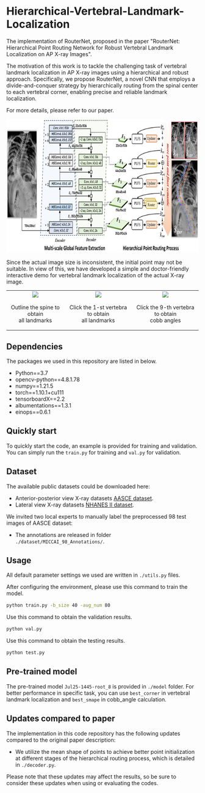 # Hierarchical-Vertebral-Landmark-Localization
The implementation of RouterNet, proposed in the paper "RouterNet: Hierarchical Point Routing Network for Robust Vertebral Landmark Localization on AP X-ray Images". 

The motivation of this work is to tackle the challenging task of vertebral landmark localization in AP X-ray images using a hierarchical and robust approach. Specifically, we propose RouterNet, a novel CNN that employs a divide-and-conquer strategy by hierarchically routing from the spinal center to each vertebral corner, enabling precise and reliable landmark localization. 

For more details, please refer to our paper.

<img src="./fig/fig.png" height='350px'>

Since the actual image size is inconsistent, the initial point may not be suitable. In view of this, we have developed a simple and doctor-friendly interactive demo for vertebral landmark localization of the actual X-ray image. 

<table><tr style="border:none" align="center">
<td style="border:none"><img src='./fig/box2landmarks.gif' height="435px"> <p align="center">Outline the spine to obtain<br> all landmarks</p></td>
<td style="border:none"><img src='./fig/point2landmarks.gif' height="435px"><p align="center">Click the 1-st vertebra to obtain<br> all landmarks</p></td>
<td style="border:none"><img src='./fig/point2cobb.gif' height="435px"><p align="center" >Click the 9-th vertebra to obtain<br> cobb angles</p></td>
</tr></table>


## Dependencies
The packages we used in this repository are listed in below.

- Python==3.7
- opencv-python==4.8.1.78
- numpy==1.21.5
- torch==1.10.1+cu111
- tensorboardX==2.2
- albumentations==1.3.1
- einops==0.6.1

## Quickly start
To quickly start the code, an example is provided for training and validation. 
You can simply run the `train.py` for training and `val.py` for validation.


## Dataset
The available public datasets could be downloaded here:
- Anterior-posterior view X-ray datasets [AASCE dataset](https://aasce19.github.io/#challenge-dataset).
- Lateral view X-ray datasets [NHANES II dataset](https://wwwn.cdc.gov/nchs/nhanes/nhanes2/default.aspx).

We invited two local experts to manually label the preprocessed 98 test images of AASCE dataset:
- The annotations are released in folder `./dataset/MICCAI_98_Annotations/`.

## Usage
All default parameter settings we used are written in `./utils.py` files.

After configuring the environment, please use this command to train the model.
```sh
python train.py -b_size 40 -aug_num 80
```

Use this command to obtain the validation results.
```sh
python val.py 
```

Use this command to obtain the testing results.
```sh
python test.py 
```

## Pre-trained model
The pre-trained model `Jul25-1445-root_8` is provided in `./model` folder. For better performance in specific task, you can use `best_corner` in vertebral landmark localization and `best_smape` in cobb_angle calculation.

## Updates compared to paper
The implementation in this code repository has the following updates compared to the original paper description:
- We utilize the mean shape of points to achieve better point initialization at different stages of the hierarchical routing process, which is detailed in `./decoder.py`.

Please note that these updates may affect the results, so be sure to consider these updates when using or evaluating the codes.



